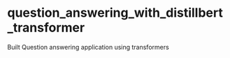 # question_answering_with_distillbert_transformer
Built Question answering application using transformers
